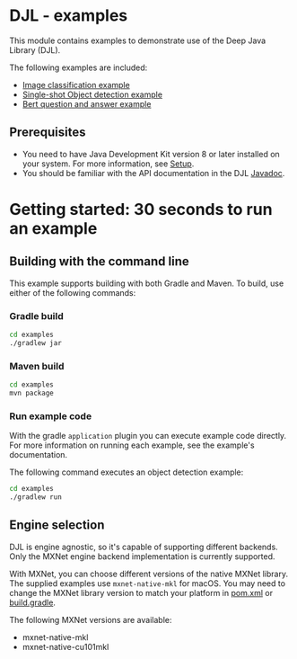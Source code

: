 # DJL - examples

This module contains examples to demonstrate use of the Deep Java Library (DJL).

The following examples are included:

- [Image classification example](docs/image_classification.md)
- [Single-shot Object detection example](docs/object_detection.md)
- [Bert question and answer example](docs/BERT_question_and_answer.md)

## Prerequisites

* You need to have Java Development Kit version 8 or later installed on your system. For more information, see [Setup](../docs/development/setup.md).
* You should be familiar with the API documentation in the DJL [Javadoc](https://djl-ai.s3.amazonaws.com/java-api/0.2.0/api/index.html).


# Getting started: 30 seconds to run an example

## Building with the command line

This example supports building with both Gradle and Maven. To build, use either of the following commands:

### Gradle build

```sh
cd examples
./gradlew jar
```

### Maven build

```sh
cd examples
mvn package
```

### Run example code
With the gradle `application` plugin you can execute example code directly.
For more information on running each example, see the example's documentation.

The following command executes an object detection example:

```sh
cd examples
./gradlew run
```

## Engine selection

DJL is engine agnostic, so it's capable of supporting different backends. Only
the MXNet engine backend implementation is currently supported.

With MXNet, you can choose different versions of the native MXNet library.
The supplied examples use `mxnet-native-mkl` for macOS. You may need to 
change the MXNet library version to match your platform in [pom.xml](pom.xml) or [build.gradle](build.gradle).

The following MXNet versions are available:
* mxnet-native-mkl
* mxnet-native-cu101mkl
